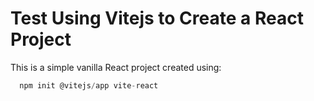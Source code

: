 # Test Using Vitejs to Create a React Project

This is a simple vanilla React project created using:

``` javascript
  npm init @vitejs/app vite-react
```
